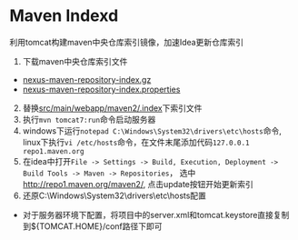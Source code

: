 # Maven Indexd

利用tomcat构建maven中央仓库索引镜像，加速Idea更新仓库索引
1. 下载maven中央仓库索引文件 
* [nexus-maven-repository-index.gz](http://repo1.maven.org/maven2/.index/nexus-maven-repository-index.gz)
* [nexus-maven-repository-index.properties](http://repo1.maven.org/maven2/.index/nexus-maven-repository-index.properties)

2. 替换[src/main/webapp/maven2/.index](file:./src/main/webapp/maven2/.index)下索引文件
3. 执行`mvn tomcat7:run`命令启动服务器
4. windows下运行`notepad C:\Windows\System32\drivers\etc\hosts`命令, linux下执行`vi /etc/hosts`命令，在文件末尾添加代码`127.0.0.1 repo1.maven.org`
5. 在idea中打开`File -> Settings -> Build, Execution, Deployment -> Build Tools -> Maven -> Repositories`， 选中<http://repo1.maven.org/maven2/>, 点击update按钮开始更新索引
6. 还原C:\Windows\System32\drivers\etc\hosts配置

* 对于服务器环境下配置，将项目中的server.xml和tomcat.keystore直接复制到${TOMCAT.HOME}/conf路径下即可